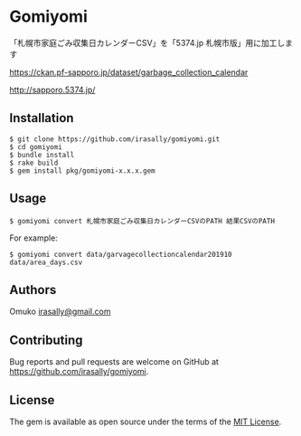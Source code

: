 # Gomiyomi

「札幌市家庭ごみ収集日カレンダーCSV」を「5374.jp 札幌市版」用に加工します

https://ckan.pf-sapporo.jp/dataset/garbage_collection_calendar

http://sapporo.5374.jp/


## Installation

    $ git clone https://github.com/irasally/gomiyomi.git
    $ cd gomiyomi
    $ bundle install
    $ rake build
    $ gem install pkg/gomiyomi-x.x.x.gem

## Usage

    $ gomiyomi convert 札幌市家庭ごみ収集日カレンダーCSVのPATH 結果CSVのPATH

For example:

    $ gomiyomi convert data/garvagecollectioncalendar201910 data/area_days.csv

## Authors

Omuko <irasally@gmail.com>

## Contributing

Bug reports and pull requests are welcome on GitHub at https://github.com/irasally/gomiyomi.

## License

The gem is available as open source under the terms of the [MIT License](https://opensource.org/licenses/MIT).
